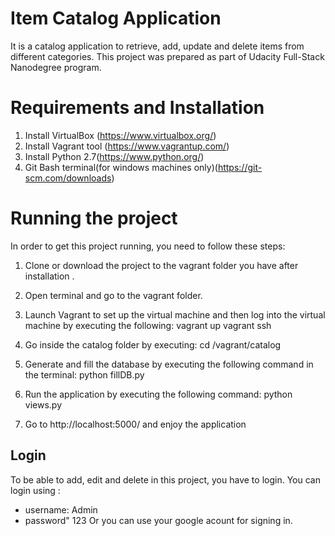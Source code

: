 # Item Catalog Application
It is a catalog application to retrieve, add, update and delete items from
different categories. This project was prepared as part of Udacity Full-Stack Nanodegree program.

# Requirements and Installation

1. Install VirtualBox (https://www.virtualbox.org/)
2. Install Vagrant tool (https://www.vagrantup.com/)
3. Install Python 2.7(https://www.python.org/)
4. Git Bash terminal(for windows machines only)(https://git-scm.com/downloads)


# Running the project
In order to get this project running, you need to follow these steps:

  1. Clone or download the project to the vagrant folder you have after installation .
  2. Open terminal and go to the vagrant folder.
  3.  Launch Vagrant to set up the virtual machine and then log into the virtual machine by executing the following:
      vagrant up
      vagrant ssh
  3. Go inside the catalog folder by executing:
      cd /vagrant/catalog

  4. Generate and fill the database by executing the following command in the terminal:
        python fillDB.py
  5. Run the application by executing the following command:
      python views.py
  6. Go to http://localhost:5000/ and enjoy the application

## Login
To be able to add, edit and delete in this project, you have to login.
You can login using :
  * username: Admin
  * password" 123
Or you can use your google acount for signing in.

